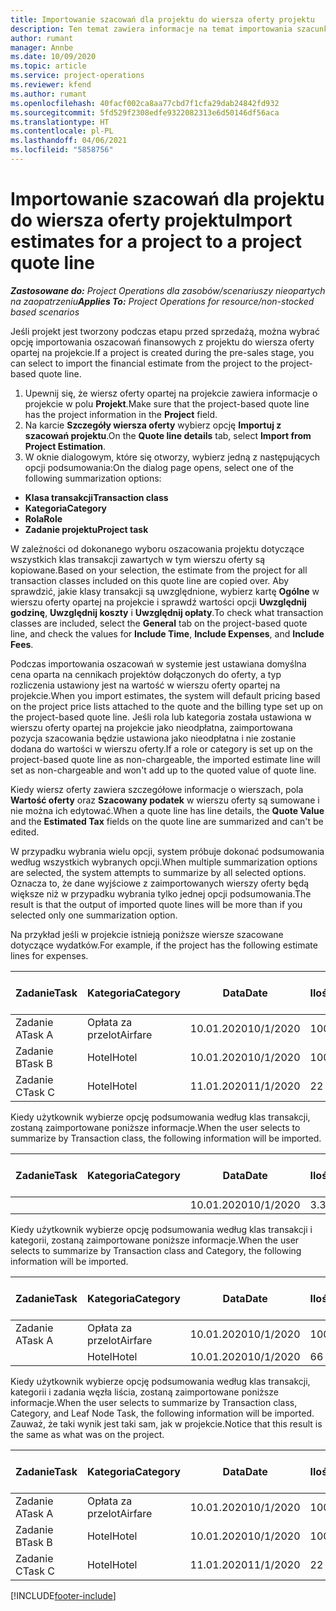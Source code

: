```yaml
---
title: Importowanie szacowań dla projektu do wiersza oferty projektu
description: Ten temat zawiera informacje na temat importowania szacunków z projektu do wiersza oferty projektu.
author: rumant
manager: Annbe
ms.date: 10/09/2020
ms.topic: article
ms.service: project-operations
ms.reviewer: kfend
ms.author: rumant
ms.openlocfilehash: 40facf002ca8aa77cbd7f1cfa29dab24842fd932
ms.sourcegitcommit: 5fd529f2308edfe9322082313e6d50146df56aca
ms.translationtype: HT
ms.contentlocale: pl-PL
ms.lasthandoff: 04/06/2021
ms.locfileid: "5858756"
---
```

# <a name="import-estimates-for-a-project-to-a-project-quote-line"></a><span data-ttu-id="cdaf3-103">Importowanie szacowań dla projektu do wiersza oferty projektu</span><span class="sxs-lookup"><span data-stu-id="cdaf3-103">Import estimates for a project to a project quote line</span></span>

<span data-ttu-id="cdaf3-104">_**Zastosowane do:** Project Operations dla zasobów/scenariuszy nieopartych na zaopatrzeniu_</span><span class="sxs-lookup"><span data-stu-id="cdaf3-104">_**Applies To:** Project Operations for resource/non-stocked based scenarios_</span></span>


<span data-ttu-id="cdaf3-105">Jeśli projekt jest tworzony podczas etapu przed sprzedażą, można wybrać opcję importowania oszacowań finansowych z projektu do wiersza oferty opartej na projekcie.</span><span class="sxs-lookup"><span data-stu-id="cdaf3-105">If a project is created during the pre-sales stage, you can select to import the financial estimate from the project to the project-based quote line.</span></span>

1. <span data-ttu-id="cdaf3-106">Upewnij się, że wiersz oferty opartej na projekcie zawiera informacje o projekcie w polu **Projekt**.</span><span class="sxs-lookup"><span data-stu-id="cdaf3-106">Make sure that the project-based quote line has the project information in the **Project** field.</span></span>
2. <span data-ttu-id="cdaf3-107">Na karcie **Szczegóły wiersza oferty** wybierz opcję **Importuj z szacowań projektu**.</span><span class="sxs-lookup"><span data-stu-id="cdaf3-107">On the **Quote line details** tab, select **Import from Project Estimation**.</span></span>
3. <span data-ttu-id="cdaf3-108">W oknie dialogowym, które się otworzy, wybierz jedną z następujących opcji podsumowania:</span><span class="sxs-lookup"><span data-stu-id="cdaf3-108">On the dialog page opens, select one of the following summarization options:</span></span>

  - <span data-ttu-id="cdaf3-109">**Klasa transakcji**</span><span class="sxs-lookup"><span data-stu-id="cdaf3-109">**Transaction class**</span></span>
  - <span data-ttu-id="cdaf3-110">**Kategoria**</span><span class="sxs-lookup"><span data-stu-id="cdaf3-110">**Category**</span></span>
  - <span data-ttu-id="cdaf3-111">**Rola**</span><span class="sxs-lookup"><span data-stu-id="cdaf3-111">**Role**</span></span> 
  - <span data-ttu-id="cdaf3-112">**Zadanie projektu**</span><span class="sxs-lookup"><span data-stu-id="cdaf3-112">**Project task**</span></span>

<span data-ttu-id="cdaf3-113">W zależności od dokonanego wyboru oszacowania projektu dotyczące wszystkich klas transakcji zawartych w tym wierszu oferty są kopiowane.</span><span class="sxs-lookup"><span data-stu-id="cdaf3-113">Based on your selection, the estimate from the project for all transaction classes included on this quote line are copied over.</span></span> <span data-ttu-id="cdaf3-114">Aby sprawdzić, jakie klasy transakcji są uwzględnione, wybierz kartę **Ogólne** w wierszu oferty opartej na projekcie i sprawdź wartości opcji **Uwzględnij godzinę**, **Uwzględnij koszty** i **Uwzględnij opłaty**.</span><span class="sxs-lookup"><span data-stu-id="cdaf3-114">To check what transaction classes are included, select the **General** tab on the project-based quote line, and check the values for **Include Time**, **Include Expenses**, and **Include Fees**.</span></span>

<span data-ttu-id="cdaf3-115">Podczas importowania oszacowań w systemie jest ustawiana domyślna cena oparta na cennikach projektów dołączonych do oferty, a typ rozliczenia ustawiony jest na wartość w wierszu oferty opartej na projekcie.</span><span class="sxs-lookup"><span data-stu-id="cdaf3-115">When you import estimates, the system will default pricing based on the project price lists attached to the quote and the billing type set up on the project-based quote line.</span></span> <span data-ttu-id="cdaf3-116">Jeśli rola lub kategoria została ustawiona w wierszu oferty opartej na projekcie jako nieodpłatna, zaimportowana pozycja szacowania będzie ustawiona jako nieodpłatna i nie zostanie dodana do wartości w wierszu oferty.</span><span class="sxs-lookup"><span data-stu-id="cdaf3-116">If a role or category is set up on the project-based quote line as non-chargeable, the imported estimate line will set as non-chargeable and won't add up to the quoted value of quote line.</span></span>

<span data-ttu-id="cdaf3-117">Kiedy wiersz oferty zawiera szczegółowe informacje o wierszach, pola **Wartość oferty** oraz **Szacowany podatek** w wierszu oferty są sumowane i nie można ich edytować.</span><span class="sxs-lookup"><span data-stu-id="cdaf3-117">When a quote line has line details, the **Quote Value** and the **Estimated Tax** fields on the quote line are summarized and can't be edited.</span></span>

<span data-ttu-id="cdaf3-118">W przypadku wybrania wielu opcji, system próbuje dokonać podsumowania według wszystkich wybranych opcji.</span><span class="sxs-lookup"><span data-stu-id="cdaf3-118">When multiple summarization options are selected, the system attempts to summarize by all selected options.</span></span> <span data-ttu-id="cdaf3-119">Oznacza to, że dane wyjściowe z zaimportowanych wierszy oferty będą większe niż w przypadku wybrania tylko jednej opcji podsumowania.</span><span class="sxs-lookup"><span data-stu-id="cdaf3-119">The result is that the output of imported quote lines will be more than if you selected only one summarization option.</span></span>

<span data-ttu-id="cdaf3-120">Na przykład jeśli w projekcie istnieją poniższe wiersze szacowane dotyczące wydatków.</span><span class="sxs-lookup"><span data-stu-id="cdaf3-120">For example, if the project has the following estimate lines for expenses.</span></span>

| <span data-ttu-id="cdaf3-121">Zadanie</span><span class="sxs-lookup"><span data-stu-id="cdaf3-121">Task</span></span> | <span data-ttu-id="cdaf3-122">Kategoria</span><span class="sxs-lookup"><span data-stu-id="cdaf3-122">Category</span></span> | <span data-ttu-id="cdaf3-123">Data</span><span class="sxs-lookup"><span data-stu-id="cdaf3-123">Date</span></span> | <span data-ttu-id="cdaf3-124">Ilość</span><span class="sxs-lookup"><span data-stu-id="cdaf3-124">Quantity</span></span> | <span data-ttu-id="cdaf3-125">Cena jednostkowa</span><span class="sxs-lookup"><span data-stu-id="cdaf3-125">Unit price</span></span> | <span data-ttu-id="cdaf3-126">Kwota</span><span class="sxs-lookup"><span data-stu-id="cdaf3-126">Amount</span></span> |
| --- | --- | --- | --- | --- | --- |
| <span data-ttu-id="cdaf3-127">Zadanie A</span><span class="sxs-lookup"><span data-stu-id="cdaf3-127">Task A</span></span> | <span data-ttu-id="cdaf3-128">Opłata za przelot</span><span class="sxs-lookup"><span data-stu-id="cdaf3-128">Airfare</span></span> | <span data-ttu-id="cdaf3-129">10.01.2020</span><span class="sxs-lookup"><span data-stu-id="cdaf3-129">10/1/2020</span></span> | <span data-ttu-id="cdaf3-130">100</span><span class="sxs-lookup"><span data-stu-id="cdaf3-130">4</span></span> | <span data-ttu-id="cdaf3-131">400</span><span class="sxs-lookup"><span data-stu-id="cdaf3-131">400</span></span> | <span data-ttu-id="cdaf3-132">1600</span><span class="sxs-lookup"><span data-stu-id="cdaf3-132">1600</span></span> |
| <span data-ttu-id="cdaf3-133">Zadanie B</span><span class="sxs-lookup"><span data-stu-id="cdaf3-133">Task B</span></span> | <span data-ttu-id="cdaf3-134">Hotel</span><span class="sxs-lookup"><span data-stu-id="cdaf3-134">Hotel</span></span> | <span data-ttu-id="cdaf3-135">10.01.2020</span><span class="sxs-lookup"><span data-stu-id="cdaf3-135">10/1/2020</span></span> | <span data-ttu-id="cdaf3-136">100</span><span class="sxs-lookup"><span data-stu-id="cdaf3-136">4</span></span> | <span data-ttu-id="cdaf3-137">200</span><span class="sxs-lookup"><span data-stu-id="cdaf3-137">200</span></span> | <span data-ttu-id="cdaf3-138">800</span><span class="sxs-lookup"><span data-stu-id="cdaf3-138">800</span></span> |
| <span data-ttu-id="cdaf3-139">Zadanie C</span><span class="sxs-lookup"><span data-stu-id="cdaf3-139">Task C</span></span> | <span data-ttu-id="cdaf3-140">Hotel</span><span class="sxs-lookup"><span data-stu-id="cdaf3-140">Hotel</span></span> | <span data-ttu-id="cdaf3-141">11.01.2020</span><span class="sxs-lookup"><span data-stu-id="cdaf3-141">11/1/2020</span></span> | <span data-ttu-id="cdaf3-142">2</span><span class="sxs-lookup"><span data-stu-id="cdaf3-142">2</span></span> | <span data-ttu-id="cdaf3-143">200</span><span class="sxs-lookup"><span data-stu-id="cdaf3-143">200</span></span> | <span data-ttu-id="cdaf3-144">400</span><span class="sxs-lookup"><span data-stu-id="cdaf3-144">400</span></span> |

<span data-ttu-id="cdaf3-145">Kiedy użytkownik wybierze opcję podsumowania według klas transakcji, zostaną zaimportowane poniższe informacje.</span><span class="sxs-lookup"><span data-stu-id="cdaf3-145">When the user selects to summarize by Transaction class, the following information will be imported.</span></span>

| <span data-ttu-id="cdaf3-146">Zadanie</span><span class="sxs-lookup"><span data-stu-id="cdaf3-146">Task</span></span> | <span data-ttu-id="cdaf3-147">Kategoria</span><span class="sxs-lookup"><span data-stu-id="cdaf3-147">Category</span></span> | <span data-ttu-id="cdaf3-148">Data</span><span class="sxs-lookup"><span data-stu-id="cdaf3-148">Date</span></span> | <span data-ttu-id="cdaf3-149">Ilość</span><span class="sxs-lookup"><span data-stu-id="cdaf3-149">Quantity</span></span> | <span data-ttu-id="cdaf3-150">Cena jednostkowa</span><span class="sxs-lookup"><span data-stu-id="cdaf3-150">Unit price</span></span> | <span data-ttu-id="cdaf3-151">Kwota</span><span class="sxs-lookup"><span data-stu-id="cdaf3-151">Amount</span></span> |
| --- | --- | --- | --- | --- | --- |
| | | <span data-ttu-id="cdaf3-152">10.01.2020</span><span class="sxs-lookup"><span data-stu-id="cdaf3-152">10/1/2020</span></span> | <span data-ttu-id="cdaf3-153">3.34</span><span class="sxs-lookup"><span data-stu-id="cdaf3-153">3.34</span></span> | <span data-ttu-id="cdaf3-154">840</span><span class="sxs-lookup"><span data-stu-id="cdaf3-154">840</span></span> | <span data-ttu-id="cdaf3-155">2800</span><span class="sxs-lookup"><span data-stu-id="cdaf3-155">2800</span></span> |

<span data-ttu-id="cdaf3-156">Kiedy użytkownik wybierze opcję podsumowania według klas transakcji i kategorii, zostaną zaimportowane poniższe informacje.</span><span class="sxs-lookup"><span data-stu-id="cdaf3-156">When the user selects to summarize by Transaction class and Category, the following information will be imported.</span></span>

| <span data-ttu-id="cdaf3-157">Zadanie</span><span class="sxs-lookup"><span data-stu-id="cdaf3-157">Task</span></span> | <span data-ttu-id="cdaf3-158">Kategoria</span><span class="sxs-lookup"><span data-stu-id="cdaf3-158">Category</span></span> | <span data-ttu-id="cdaf3-159">Data</span><span class="sxs-lookup"><span data-stu-id="cdaf3-159">Date</span></span> | <span data-ttu-id="cdaf3-160">Ilość</span><span class="sxs-lookup"><span data-stu-id="cdaf3-160">Quantity</span></span> | <span data-ttu-id="cdaf3-161">Cena jednostkowa</span><span class="sxs-lookup"><span data-stu-id="cdaf3-161">Unit price</span></span> | <span data-ttu-id="cdaf3-162">Kwota</span><span class="sxs-lookup"><span data-stu-id="cdaf3-162">Amount</span></span> |
| --- | --- | --- | --- | --- | --- |
| <span data-ttu-id="cdaf3-163">Zadanie A</span><span class="sxs-lookup"><span data-stu-id="cdaf3-163">Task A</span></span> | <span data-ttu-id="cdaf3-164">Opłata za przelot</span><span class="sxs-lookup"><span data-stu-id="cdaf3-164">Airfare</span></span> | <span data-ttu-id="cdaf3-165">10.01.2020</span><span class="sxs-lookup"><span data-stu-id="cdaf3-165">10/1/2020</span></span> | <span data-ttu-id="cdaf3-166">100</span><span class="sxs-lookup"><span data-stu-id="cdaf3-166">4</span></span> | <span data-ttu-id="cdaf3-167">400</span><span class="sxs-lookup"><span data-stu-id="cdaf3-167">400</span></span> | <span data-ttu-id="cdaf3-168">1600</span><span class="sxs-lookup"><span data-stu-id="cdaf3-168">1600</span></span> |
| | <span data-ttu-id="cdaf3-169">Hotel</span><span class="sxs-lookup"><span data-stu-id="cdaf3-169">Hotel</span></span> | <span data-ttu-id="cdaf3-170">10.01.2020</span><span class="sxs-lookup"><span data-stu-id="cdaf3-170">10/1/2020</span></span> | <span data-ttu-id="cdaf3-171">6</span><span class="sxs-lookup"><span data-stu-id="cdaf3-171">6</span></span> | <span data-ttu-id="cdaf3-172">200</span><span class="sxs-lookup"><span data-stu-id="cdaf3-172">200</span></span> | <span data-ttu-id="cdaf3-173">1200</span><span class="sxs-lookup"><span data-stu-id="cdaf3-173">1200</span></span> |

<span data-ttu-id="cdaf3-174">Kiedy użytkownik wybierze opcję podsumowania według klas transakcji, kategorii i zadania węzła liścia, zostaną zaimportowane poniższe informacje.</span><span class="sxs-lookup"><span data-stu-id="cdaf3-174">When the user selects to summarize by Transaction class, Category, and Leaf Node Task, the following information will be imported.</span></span> <span data-ttu-id="cdaf3-175">Zauważ, że taki wynik jest taki sam, jak w projekcie.</span><span class="sxs-lookup"><span data-stu-id="cdaf3-175">Notice that this result is the same as what was on the project.</span></span>

| <span data-ttu-id="cdaf3-176">Zadanie</span><span class="sxs-lookup"><span data-stu-id="cdaf3-176">Task</span></span> | <span data-ttu-id="cdaf3-177">Kategoria</span><span class="sxs-lookup"><span data-stu-id="cdaf3-177">Category</span></span> | <span data-ttu-id="cdaf3-178">Data</span><span class="sxs-lookup"><span data-stu-id="cdaf3-178">Date</span></span> | <span data-ttu-id="cdaf3-179">Ilość</span><span class="sxs-lookup"><span data-stu-id="cdaf3-179">Quantity</span></span> | <span data-ttu-id="cdaf3-180">Cena jednostkowa</span><span class="sxs-lookup"><span data-stu-id="cdaf3-180">Unit price</span></span> | <span data-ttu-id="cdaf3-181">Kwota</span><span class="sxs-lookup"><span data-stu-id="cdaf3-181">Amount</span></span> |
| --- | --- | --- | --- | --- | --- |
| <span data-ttu-id="cdaf3-182">Zadanie A</span><span class="sxs-lookup"><span data-stu-id="cdaf3-182">Task A</span></span> | <span data-ttu-id="cdaf3-183">Opłata za przelot</span><span class="sxs-lookup"><span data-stu-id="cdaf3-183">Airfare</span></span> | <span data-ttu-id="cdaf3-184">10.01.2020</span><span class="sxs-lookup"><span data-stu-id="cdaf3-184">10/1/2020</span></span> | <span data-ttu-id="cdaf3-185">100</span><span class="sxs-lookup"><span data-stu-id="cdaf3-185">4</span></span> | <span data-ttu-id="cdaf3-186">400</span><span class="sxs-lookup"><span data-stu-id="cdaf3-186">400</span></span> | <span data-ttu-id="cdaf3-187">1600</span><span class="sxs-lookup"><span data-stu-id="cdaf3-187">1600</span></span> |
| <span data-ttu-id="cdaf3-188">Zadanie B</span><span class="sxs-lookup"><span data-stu-id="cdaf3-188">Task B</span></span> | <span data-ttu-id="cdaf3-189">Hotel</span><span class="sxs-lookup"><span data-stu-id="cdaf3-189">Hotel</span></span> | <span data-ttu-id="cdaf3-190">10.01.2020</span><span class="sxs-lookup"><span data-stu-id="cdaf3-190">10/1/2020</span></span> | <span data-ttu-id="cdaf3-191">100</span><span class="sxs-lookup"><span data-stu-id="cdaf3-191">4</span></span> | <span data-ttu-id="cdaf3-192">200</span><span class="sxs-lookup"><span data-stu-id="cdaf3-192">200</span></span> | <span data-ttu-id="cdaf3-193">800</span><span class="sxs-lookup"><span data-stu-id="cdaf3-193">800</span></span> |
| <span data-ttu-id="cdaf3-194">Zadanie C</span><span class="sxs-lookup"><span data-stu-id="cdaf3-194">Task C</span></span> | <span data-ttu-id="cdaf3-195">Hotel</span><span class="sxs-lookup"><span data-stu-id="cdaf3-195">Hotel</span></span> | <span data-ttu-id="cdaf3-196">11.01.2020</span><span class="sxs-lookup"><span data-stu-id="cdaf3-196">11/1/2020</span></span> | <span data-ttu-id="cdaf3-197">2</span><span class="sxs-lookup"><span data-stu-id="cdaf3-197">2</span></span> | <span data-ttu-id="cdaf3-198">200</span><span class="sxs-lookup"><span data-stu-id="cdaf3-198">200</span></span> | <span data-ttu-id="cdaf3-199">400</span><span class="sxs-lookup"><span data-stu-id="cdaf3-199">400</span></span> |


[!INCLUDE[footer-include](../includes/footer-banner.md)]
